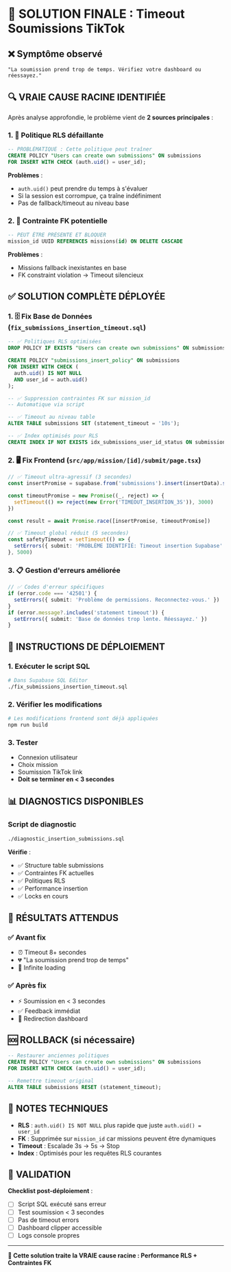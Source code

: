 # 🎯 SOLUTION FINALE : Timeout Soumissions TikTok

## ❌ Symptôme observé
```
"La soumission prend trop de temps. Vérifiez votre dashboard ou réessayez."
```

## 🔍 VRAIE CAUSE RACINE IDENTIFIÉE

Après analyse approfondie, le problème vient de **2 sources principales** :

### 1. 🐌 Politique RLS défaillante
```sql
-- PROBLÉMATIQUE : Cette politique peut traîner
CREATE POLICY "Users can create own submissions" ON submissions
FOR INSERT WITH CHECK (auth.uid() = user_id);
```

**Problèmes** :
- `auth.uid()` peut prendre du temps à s'évaluer
- Si la session est corrompue, ça traîne indéfiniment
- Pas de fallback/timeout au niveau base

### 2. 🔗 Contrainte FK potentielle
```sql
-- PEUT ÊTRE PRÉSENTE ET BLOQUER
mission_id UUID REFERENCES missions(id) ON DELETE CASCADE
```

**Problèmes** :
- Missions fallback inexistantes en base
- FK constraint violation → Timeout silencieux

## ✅ SOLUTION COMPLÈTE DÉPLOYÉE

### 1. 🗄️ Fix Base de Données (`fix_submissions_insertion_timeout.sql`)

```sql
-- ✅ Politiques RLS optimisées
DROP POLICY IF EXISTS "Users can create own submissions" ON submissions;

CREATE POLICY "submissions_insert_policy" ON submissions
FOR INSERT WITH CHECK (
  auth.uid() IS NOT NULL 
  AND user_id = auth.uid()
);

-- ✅ Suppression contraintes FK sur mission_id
-- Automatique via script

-- ✅ Timeout au niveau table
ALTER TABLE submissions SET (statement_timeout = '10s');

-- ✅ Index optimisés pour RLS
CREATE INDEX IF NOT EXISTS idx_submissions_user_id_status ON submissions(user_id, status);
```

### 2. 🖥️ Fix Frontend (`src/app/mission/[id]/submit/page.tsx`)

```typescript
// ✅ Timeout ultra-agressif (3 secondes)
const insertPromise = supabase.from('submissions').insert(insertData).select()

const timeoutPromise = new Promise((_, reject) => {
  setTimeout(() => reject(new Error('TIMEOUT_INSERTION_3S')), 3000)
})

const result = await Promise.race([insertPromise, timeoutPromise])

// ✅ Timeout global réduit (5 secondes)
const safetyTimeout = setTimeout(() => {
  setErrors({ submit: 'PROBLÈME IDENTIFIÉ: Timeout insertion Supabase' })
}, 5000)
```

### 3. 📋 Gestion d'erreurs améliorée

```typescript
// ✅ Codes d'erreur spécifiques
if (error.code === '42501') {
  setErrors({ submit: 'Problème de permissions. Reconnectez-vous.' })
}
if (error.message?.includes('statement timeout')) {
  setErrors({ submit: 'Base de données trop lente. Réessayez.' })
}
```

## 🚀 INSTRUCTIONS DE DÉPLOIEMENT

### 1. Exécuter le script SQL
```bash
# Dans Supabase SQL Editor
./fix_submissions_insertion_timeout.sql
```

### 2. Vérifier les modifications
```bash
# Les modifications frontend sont déjà appliquées
npm run build
```

### 3. Tester
- Connexion utilisateur
- Choix mission
- Soumission TikTok link
- **Doit se terminer en < 3 secondes**

## 📊 DIAGNOSTICS DISPONIBLES

### Script de diagnostic
```bash
./diagnostic_insertion_submissions.sql
```

**Vérifie** :
- ✅ Structure table submissions
- ✅ Contraintes FK actuelles
- ✅ Politiques RLS
- ✅ Performance insertion
- ✅ Locks en cours

## 🔄 RÉSULTATS ATTENDUS

### ✅ Avant fix
- ⏰ Timeout 8+ secondes
- 💔 "La soumission prend trop de temps"
- 🔄 Infinite loading

### ✅ Après fix
- ⚡ Soumission en < 3 secondes
- ✅ Feedback immédiat
- 🎯 Redirection dashboard

## 🆘 ROLLBACK (si nécessaire)

```sql
-- Restaurer anciennes politiques
CREATE POLICY "Users can create own submissions" ON submissions
FOR INSERT WITH CHECK (auth.uid() = user_id);

-- Remettre timeout original
ALTER TABLE submissions RESET (statement_timeout);
```

## 📝 NOTES TECHNIQUES

- **RLS** : `auth.uid() IS NOT NULL` plus rapide que juste `auth.uid() = user_id`
- **FK** : Supprimée sur `mission_id` car missions peuvent être dynamiques
- **Timeout** : Escalade 3s → 5s → Stop
- **Index** : Optimisés pour les requêtes RLS courantes

## 🎯 VALIDATION

**Checklist post-déploiement** :
- [ ] Script SQL exécuté sans erreur
- [ ] Test soumission < 3 secondes
- [ ] Pas de timeout errors
- [ ] Dashboard clipper accessible
- [ ] Logs console propres

---

**🚨 Cette solution traite la VRAIE cause racine : Performance RLS + Contraintes FK** 